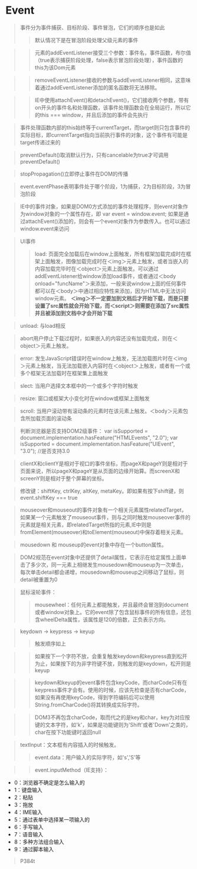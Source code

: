 # Event

> 事件分为事件捕获、目标阶段、事件冒泡，它们的顺序也是如此
>> 默认情况下是在冒泡阶段处理父级元素的事件

>> 元素的addEventListener接受三个参数：事件名，事件函数，布尔值（true表示捕获阶段处理，false表示冒泡阶段处理），事件函数的this为该Dom元素

>> removeEventListener接收的参数与addEventListener相同，这意味着通过addEventListener添加的匿名函数将无法移除。

>> IE中使用attachEvent()和detachEvent()，它们接收两个参数，带有on开头的事件名和处理函数，该事件处理函数会在全局运行，所以它的this === window，并且后添加的事件会先执行

> 事件处理函数内部的this始终等于currentTarget，而target则只包含事件的实际目标，即currentTarget指向当前执行事件的对象，这个事件有可能是target传递过来的

> preventDefault()取消默认行为，只有cancelable为true才可调用preventDefault()

> stopPropagation()立即停止事件在DOM的传播

> event.eventPhase表明事件处于哪个阶段，1为捕获，2为目标阶段，3为冒泡阶段

> IE中的事件对象，如果是DOM0方式添加的事件处理程序，则event对象作为window对象的一个属性存在，即   var event = window.event; 如果是通过attachEvent()添加的，则会有一个event对象作为参数传入。也可以通过window.event来访问

> UI事件
>> load: 页面完全加载后在window上面触发，所有框架加载完成时在框架上面触发，图像加载完成时在＜img＞元素上触发，或者当嵌入的内容加载完毕时在＜object＞元素上面触发。可以通过addEventListener给window添加load事件，或者通过＜body onload="funcName"＞来添加，一般来说window上面的任何事件都可以在＜body＞中通过相应特性来添加，因为HTML中无法访问window元素。  **＜img＞不一定要加到文档后才开始下载，而是只要设置了src属性就会开始下载，而＜script＞则需要在添加了src属性并且被添加到文档中才会开始下载**

> unload: 与load相反

> abort用户停止下载过程时，如果嵌入的内容还没有加载完成，则在＜object＞元素上触发。

> error: 发生JavaScript错误时在window上触发，无法加载图片时在＜img＞元素上触发，当无法加载嵌入内容时在＜object＞上触发，或者有一个或多个框架无法加载时在框架集上面触发

> slect: 当用户选择文本框中的一个或多个字符时触发

> resize: 窗口或框架大小变化时在window或框架上面触发

> scroll: 当用户滚动带有滚动条的元素时在该元素上触发。＜body＞元素包含所加载页面的滚动条

> 判断浏览器是否支持DOM2级事件：
    var isSupported = document.implementation.hasFeature("HTMLEvents", "2.0");
    var isSupported = document.implementation.hasFeature("UIEvent", "3.0"); //是否支持3.0






> clientX和clientY是相对于视口的事件坐标，而pageX和pageY则是相对于页面来说，所以pageX和pageY是从页面的边缘开始算。而screenX和screenY则是相对于整个屏幕的坐标。

> 修改键：shiftKey, ctrlKey, altKey, metaKey。即如果有按下shift键，则event.shiftKey === true

> mouseover和mouseout的事件对象有一个相关元素属性relatedTarget，如果某一个元素触发了mouseout事件，则与之同时触发mouseover事件的元素就是相关元素，即relatedTarget所指的元素,IE中则是fromElement(mouseover)和toElement(mouseout)中保存着相关元素。

> mousedown 和 mouseup的event对象中存在一个button属性。

> DOM2规范在event对象中还提供了detail属性，它表示在给定属性上面单击了多少次，同一元素上相继发生mousedown和mouseup为一次单击，每次单击detail都会递增，mousedown和mouseup之间移动了鼠标，则detail被重置为0

> 鼠标滚轮事件：
>> mousewheel：任何元素上都能触发，并且最终会冒泡到document或者window对象上。它的event除了包含鼠标事件的所有信息，还包含wheelDelta属性，该属性是120的倍数，正负表示方向。

> keydown -> keypress -> keyup
>> 触发顺序如上

>> 如果按下一个字符不放，会重复触发keydown和keypress直到松开为止，如果按下的为非字符键不放，则触发的是keydown，松开则是keyup

>> keydown和keyup的event事件包含keyCode，而charCode只有在keypress事件才会有。使用的时候，应该先检查是否有charCode，如果没有再使用keyCode，得到字符编码后可以使用String.fromCharCode()将其转换成实际字符。

>> DOM3不再包含charCode，取而代之的是key和char，key为对应按键的文本字符，如'k'，如果是功能键则为'Shift'或者'Down'之类的，char在按下功能键时返回null

> textInput：文本框有内容插入的时候触发。
>> event.data：用户输入的实际字符，如's','S'等

>> event.inputMethod（IE支持）：
- 0：浏览器不确定是怎么输入的
- 1：键盘输入
- 2：粘贴
- 3：拖放
- 4：IME输入
- 5：通过表单中选择某一项输入的
- 6：手写输入
- 7：语音输入
- 8：多种方法组合输入
- 9：通过脚本输入




> P384t
